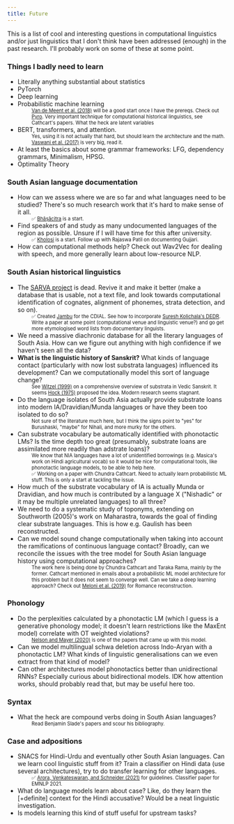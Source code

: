 ```yaml
---
title: Future
---
```


<style>
.note {
    margin-left: 2rem!important;
    font-size: 80%;
    font-weight: 400;
}
</style>

This is a list of cool and interesting questions in computational linguistics and/or just linguistics that I don't think have been addressed (enough) in the past research. I'll probably work on some of these at some point.

<h3>Things I badly need to learn</h3>
<ul>
    <li>Literally anything substantial about statistics</li>
    <li>PyTorch</li>
    <li>Deep learning</li>
    <li>Probabilistic machine learning
        <div class="note"><a href="https://arxiv.org/abs/1809.10756">Van de Meent et al. (2018)</a> will be a good start once I have the prereqs. Check out <a href="https://pyro.ai/">Pyro</a>. Very important technique for computational historical linguistics, see Cathcart's papers. What the heck are latent variables</div>
    </li>
    <li>BERT, transformers, and attention.
        <div class="note">Yes, using it is not actually that hard, but should learn the architecture and the math. <a href="https://arxiv.org/abs/1706.03762">Vaswani et al. (2017)</a> is very big, read it.</div>
    </li>
    <li>At least the basics about some grammar frameworks: LFG, dependency grammars, Minimalism, HPSG.</li>
    <li>Optimality Theory</li>
</ul>

<h3>South Asian language documentation</h3>
<ul>
    <li>How can we assess where we are so far and what languages need to be studied? There's so much research work that it's hard to make sense of it all.
        <div class="note">✅ <a href="https://aryamanarora.github.io/bhasacitra/">Bhāṣācitra</a> is a start.</div>
    </li>
    <li>Find speakers of and study as many undocumented languages of the region as possible. Unsure if I will have time for this after university.
        <div class="note">✅ <a href="https://aryamanarora.github.io/kholosi/">Kholosi</a> is a start. Follow up with Rajaswa Patil on documenting Gujjari.</div>
    </li>
    <li>How can computational methods help? Check out Wav2Vec for dealing with speech, and more generally learn about low-resource NLP.</li>
</ul>
<h3>South Asian historical linguistics</h3>
<ul>
    <li>The <a href="http://www.aa.tufs.ac.jp/sarva/">SARVA project</a> is dead. Revive it and make it better (make a database that is usable, not a text file, and look towards computational identification of cognates, alignment of phonemes, strata detection, and so on).
        <div class="note">✅ Created <a href="http://jambu-clld.herokuapp.com/">Jambu</a> for the CDIAL. See how to incorporate <a href="http://kolichala.com/DEDR/">Suresh Kolichala's DEDR</a>. Write a paper at some point (computational venue and linguistic venue?) and go get more etymologised word lists from documentary linguists.</div>
    </li>
    <li>We need a massive diachronic database for all the literary languages of South Asia. How can we figure out anything with high confidence if we haven't seen all the data?</li>
    <li><strong>What is the linguistic history of Sanskrit?</strong> What kinds of language contact (particularly with now lost substrata languages) influenced its development? Can we computationally model this sort of language change?
        <div class="note">See <a href="https://crossasia-journals.ub.uni-heidelberg.de/index.php/ejvs/article/download/828/806">Witzel (1999)</a> on a comprehensive overview of substrata in Vedic Sanskrit. It seems <a href="http://www.ideals.illinois.edu/bitstream/handle/2142/26495/SLS1975v52_hock.pdf?sequence=2">Hock (1975)</a> proposed the idea. Modern research seems stagnant.</div>
    </li>
    <li>Do the language isolates of South Asia actually provide substrate loans into modern IA/Dravidian/Munda languages or have they been too isolated to do so?
        <div class="note">Not sure of the literature much here, but I think the signs point to "yes" for Burushaski, "maybe" for Nihali, and more murky for the others.</div>
    </li>
    <li>Can substrate vocabulary be automatically identified with phonotactic LMs? Is the time depth too great (presumably, substrate loans are assimilated more readily than adstrate loans)?
        <div class="note">We know that NIA languages have a lot of unidentified borrowings (e.g. Masica's work on Hindi agricultural vocab) so it would be nice for computational tools, like phonotactic language models, to be able to help here.</div>
        <div class="note">✅ Working on a paper with Chundra Cathcart. Need to actually learn probabilistic ML stuff. This is only a start at tackling the issue.</div>
    </li>
    <li>How much of the substrate vocabulary of IA is actually Munda or Dravidian, and how much is contributed by a language X ("Nishadic" or it may be multiple unrelated languages) to all three?</li>
    <li>We need to do a systematic study of toponyms, extending on Southworth (2005)'s work on Maharastra, towards the goal of finding clear substrate languages. This is how e.g. Gaulish has been reconstructed.</li>
    <li>Can we model sound change computationally when taking into account the ramifications of continuous language contact? Broadly, can we reconcile the issues with the tree model for South Asian language history using computational approaches?
        <div class="note">The work here is being done by Chundra Cathcart and Taraka Rama, mainly by the former. Cathcart mentioned in emails about a probabilistic ML model architecture for this problem but it does not seem to converge well. Can we take a deep learning approach? Check out <a href="https://arxiv.org/pdf/1908.02477.pdf">Meloni et al. (2019)</a> for Romance reconstruction.</div>
    </li>
</ul>
<h3>Phonology</h3>
<ul>
    <li>Do the perplexities calculated by a phonotactic LM (which I guess is a generative phonology model; it doesn't learn restrictions like the MaxEnt model) correlate with OT weighted violations?
        <div class="note"><a href="https://scholarworks.umass.edu/cgi/viewcontent.cgi?article=1132&context=scil">Nelson and Mayer (2020)</a> is one of the papers that came up with this model.</div>
    </li>
    <li>Can we model multilingual schwa deletion across Indo-Aryan with a phonotactic LM? What kinds of linguistic generalisations can we even extract from that kind of model?</li>
    <li>Can other architectures model phonotactics better than unidirectional RNNs? Especially curious about bidirectional models. IDK how attention works, should probably read that, but may be useful here too.</li>
</ul>
<h3>Syntax</h3>
<ul>
    <li>What the heck are compound verbs doing in South Asian languages?
        <div class="note">Read Benjamin Slade's papers and scour his bibliography.</div></li>
</ul>
<h3>Case and adpositions</h3>
<ul>
    <li>SNACS for Hindi-Urdu and eventually other South Asian languages. Can we learn cool linguistic stuff from it? Train a classifier on Hindi data (use several architectures), try to do transfer learning for other languages.
        <div class="note">✅ <a href="http://0.0.0.0:8000/papers/snacs_hindi_guidelines.pdf">Arora, Venkateswaran, and Schneider (2021)</a> for guidelines. Classifier paper for EMNLP 2021.</div>
    </li>
    <li>What do language models learn about case? Like, do they learn the [+definite] context for the Hindi accusative? Would be a neat linguistic investigation.</li>
    <li>Is models learning this kind of stuff useful for upstream tasks?</li>
</ul>